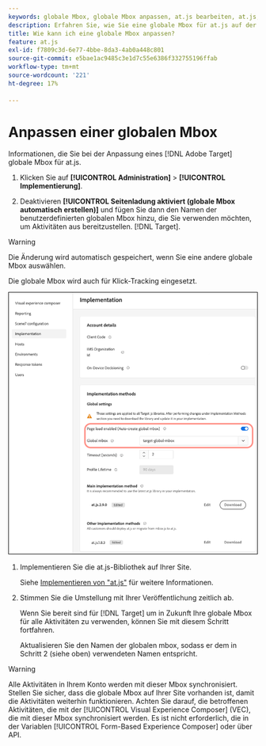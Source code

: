 ```yaml
---
keywords: globale Mbox, globale Mbox anpassen, at.js bearbeiten, at.js, at.js implementieren
description: Erfahren Sie, wie Sie eine globale Mbox für at.js auf der Seite [!UICONTROL Administration]-[!UICONTROL Implementierung] Seite in [!DNL Adobe Target].
title: Wie kann ich eine globale Mbox anpassen?
feature: at.js
exl-id: f7809c3d-6e77-4bbe-8da3-4ab0a448c801
source-git-commit: e5bae1ac9485c3e1d7c55e6386f332755196ffab
workflow-type: tm+mt
source-wordcount: '221'
ht-degree: 17%

---
```


# Anpassen einer globalen Mbox

Informationen, die Sie bei der Anpassung eines [!DNL Adobe Target] globale Mbox für at.js.

1. Klicken Sie auf **[!UICONTROL Administration]** > **[!UICONTROL Implementierung]**.

1. Deaktivieren **[!UICONTROL Seitenladung aktiviert (globale Mbox automatisch erstellen)]** und fügen Sie dann den Namen der benutzerdefinierten globalen Mbox hinzu, die Sie verwenden möchten, um Aktivitäten aus bereitzustellen. [!DNL Target].

>[!WARNING]
>
>Die Änderung wird automatisch gespeichert, wenn Sie eine andere globale Mbox auswählen.

Die globale Mbox wird auch für Klick-Tracking eingesetzt.

![custom-global-mbox](../../assets/custom-global-mbox.png)

1. Implementieren Sie die at.js-Bibliothek auf Ihrer Site.

   Siehe [Implementieren von &quot;at.js&quot;](/help/dev/implement/client-side/atjs/how-to-deployatjs/how-to-deployatjs.md) für weitere Informationen.

1. Stimmen Sie die Umstellung mit Ihrer Veröffentlichung zeitlich ab.

   Wenn Sie bereit sind für [!DNL Target] um in Zukunft Ihre globale Mbox für alle Aktivitäten zu verwenden, können Sie mit diesem Schritt fortfahren.

   Aktualisieren Sie den Namen der globalen mbox, sodass er dem in Schritt 2 (siehe oben) verwendeten Namen entspricht.


>[!WARNING]
>
>Alle Aktivitäten in Ihrem Konto werden mit dieser Mbox synchronisiert. Stellen Sie sicher, dass die globale Mbox auf Ihrer Site vorhanden ist, damit die Aktivitäten weiterhin funktionieren. Achten Sie darauf, die betroffenen Aktivitäten, die mit der [!UICONTROL Visual Experience Composer] (VEC), die mit dieser Mbox synchronisiert werden. Es ist nicht erforderlich, die in der Variablen [!UICONTROL Form-Based Experience Composer] oder über API.
